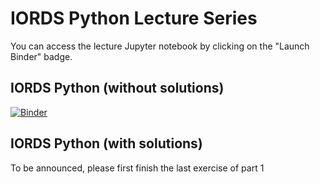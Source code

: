 # IORDS Python Lecture Series

You can access the lecture Jupyter notebook by clicking on the "Launch Binder" badge.

## IORDS Python (without solutions)

[![Binder](https://mybinder.org/badge_logo.svg)](https://mybinder.org/v2/gh/ds-courses/python-series/HEAD?filepath=python_series.ipynb)

## IORDS Python (with solutions)

To be announced, please first finish the last exercise of part 1
